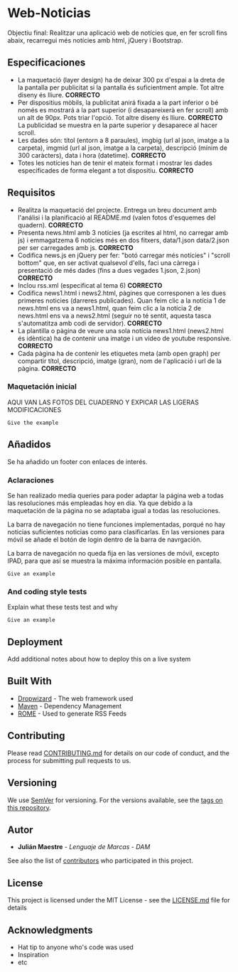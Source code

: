 # Web-Noticias

Objectiu final: Realitzar una aplicació web de notícies que, en fer scroll fins abaix, recarregui més notícies amb html, jQuery i Bootstrap.

## Especificaciones

* La maquetació (layer design) ha de deixar 300 px d'espai a la dreta de la pantalla per publicitat si la pantalla és suficientment ample. Tot altre diseny és lliure.  <b>CORRECTO</b>
* Per dispositius mòbils, la publicitat anirá fixada a la part inferior o bé només es mostrará a la part superior (i desapareixerà en fer scroll) amb un alt de 90px. Pots triar l'opció. Tot altre diseny és lliure.  <b>CORRECTO</b> <br>La publicidad se muestra en la parte superior y desaparece al hacer scroll.
* Les dades són: títol (entorn a 8 paraules), imgbig (url al json, imatge a la carpeta), imgmid (url al json, imatge a la carpeta), descripció (mínim de 300 caràcters), data i hora (datetime).  <b>CORRECTO</b>
* Totes les notícies han de tenir el mateix format i mostrar les dades especificades de forma elegant a tot dispositiu.  <b>CORRECTO</b>

## Requisitos

* Realitza la maquetació del projecte. Entrega un breu document amb l'análisi i la planificació al README.md (valen fotos d'esquemes del quadern).  <b>CORRECTO</b>
* Presenta news.html amb 3 notícies (ja escrites al html, no carregar amb js) i emmagatzema 6 noticies més en dos fitxers, data/1.json data/2.json per ser carregades amb js.  <b>CORRECTO</b>
* Codifica news.js en jQuery per fer: "botó carregar més notícies" i "scroll bottom" que, en ser activat qualsevol d'ells, faci una càrrega i presentació de més dades (fins a dues vegades 1.json, 2.json)  <b>CORRECTO</b>
* Inclou rss.xml (especificat al tema 6)  <b>CORRECTO</b>
* Codifica news1.html i news2.html, pàgines que corresponen a les dues primeres noticies (darreres publicades). Quan feim clic a la notícia 1 de news.html ens va a news1.html, quan feim clic a la notícia 2 de news.html ens va a news2.html (seguir no té sentit, aquesta tasca s'automatitza amb codi de servidor).  <b>CORRECTO</b>
* La plantilla o pàgina de veure una sola notícia news1.html (news2.html és idèntica) ha de contenir una imatge i un vídeo de youtube responsive.  <b>CORRECTO</b>
* Cada pàgina ha de contenir les etiquetes meta (amb open graph) per compartir títol, descripció, imatge (gran), nom de l'aplicació i url de la pàgina.  <b>CORRECTO</b>


### Maquetación inicial

AQUI VAN LAS FOTOS DEL CUADERNO Y EXPICAR LAS LIGERAS MODIFICACIONES

```
Give the example
```

## Añadidos

Se ha añadido un footer con enlaces de interés.

### Aclaraciones

Se han realizado media queries para poder adaptar la página web a todas las resoluciones más empleadas hoy en dia.
Ya que debido a la maquetación de la página no se adaptaba igual a todas las resoluciones.

La barra de navegación no tiene funciones implementadas, porqué no hay noticias suficientes noticias como para clasificarlas.
En las versiones para móvil se añade el botón de login dentro de la barra de navrgación.

La barra de navegación no queda fija en las versiones de móvil, excepto IPAD, para que así se muestra la máxima información posible en pantalla.
```
Give an example
```

### And coding style tests

Explain what these tests test and why

```
Give an example
```

## Deployment

Add additional notes about how to deploy this on a live system

## Built With

* [Dropwizard](http://www.dropwizard.io/1.0.2/docs/) - The web framework used
* [Maven](https://maven.apache.org/) - Dependency Management
* [ROME](https://rometools.github.io/rome/) - Used to generate RSS Feeds

## Contributing

Please read [CONTRIBUTING.md](https://gist.github.com/PurpleBooth/b24679402957c63ec426) for details on our code of conduct, and the process for submitting pull requests to us.

## Versioning

We use [SemVer](http://semver.org/) for versioning. For the versions available, see the [tags on this repository](https://github.com/your/project/tags). 

## Autor

* **Julián Maestre** - *Lenguaje de Marcas* - *DAM*

See also the list of [contributors](https://github.com/your/project/contributors) who participated in this project.

## License

This project is licensed under the MIT License - see the [LICENSE.md](LICENSE.md) file for details

## Acknowledgments

* Hat tip to anyone who's code was used
* Inspiration
* etc
